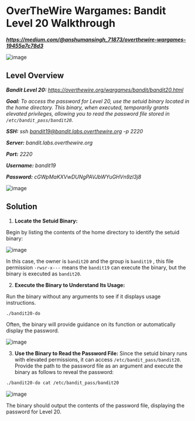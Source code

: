 # OverTheWire Wargames: Bandit Level 20 Walkthrough
***https://medium.com/@anshumansingh_71873/overthewire-wargames-19455a7c78d3***

![image](https://github.com/user-attachments/assets/988b2465-cf89-4519-8395-9199cefbf56a)

## Level Overview
***Bandit Level 20:** https://overthewire.org/wargames/bandit/bandit20.html*

***Goal:** To access the password for Level 20, use the setuid binary located in the home directory. This binary, when executed, temporarily grants elevated privileges, allowing you to read the password file stored in `/etc/bandit_pass/bandit20`.*

***SSH:** ssh bandit19@bandit.labs.overthewire.org -p 2220*

***Server:** bandit.labs.overthewire.org*

***Port:** 2220*

***Username:** bandit19*

***Password:** cGWpMaKXVwDUNgPAVJbWYuGHVn9zl3j8*

![image](https://github.com/user-attachments/assets/60f65f50-d4cd-496a-a2b4-9adef072ecdd)

## Solution
1. **Locate the Setuid Binary:**
   
Begin by listing the contents of the home directory to identify the setuid binary:

![image](https://github.com/user-attachments/assets/8686902d-dbcd-4c22-8958-e37de11444d8)

In this case, the owner is `bandit20` and the group is `bandit19` , this file permission `-rwsr-x---` means the `bandit19` can execute the binary, but the binary is executed as `bandit20`.

2. **Execute the Binary to Understand Its Usage:**
   
Run the binary without any arguments to see if it displays usage instructions.

```bash
./bandit20-do
```

Often, the binary will provide guidance on its function or automatically display the password.

![image](https://github.com/user-attachments/assets/e26d0009-a317-4921-a2f8-6ff79dbc8aca)

3. **Use the Binary to Read the Password File:**
Since the setuid binary runs with elevated permissions, it can access `/etc/bandit_pass/bandit20`. Provide the path to the password file as an argument and execute the binary as follows to reveal the password:

```bash
./bandit20-do cat /etc/bandit_pass/bandit20
```
![image](https://github.com/user-attachments/assets/37158112-d6bc-46c4-a83f-9ff7186899f4)

The binary should output the contents of the password file, displaying the password for Level 20.
